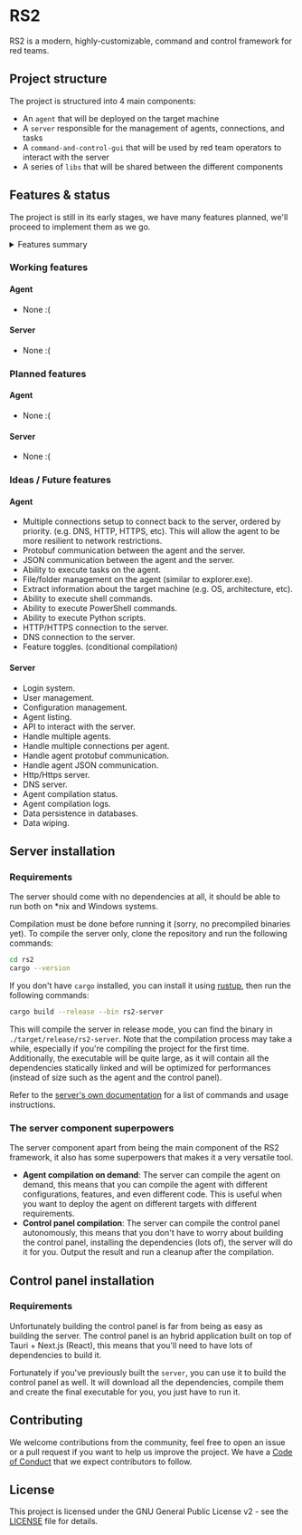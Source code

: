 # RS2

RS2 is a modern, highly-customizable, command and control framework for red teams.

## Project structure

The project is structured into 4 main components:

- An `agent` that will be deployed on the target machine
- A `server` responsible for the management of agents, connections, and tasks
- A `command-and-control-gui` that will be used by red team operators to interact with the server
- A series of `libs` that will be shared between the different components

## Features & status

The project is still in its early stages, we have many features planned, we'll proceed to implement them as we go.

<details>
<summary>Features summary</summary>

- [Working features](#working-features)
- [Planned features](#planned-features)
- [Ideas / Future features](#ideas--future-features)

</details>

### Working features

#### Agent
- None :(

#### Server

- None :(

### Planned features

#### Agent
- None :(

#### Server

- None :(

### Ideas / Future features

#### Agent

- Multiple connections setup to connect back to the server, ordered by priority. (e.g. DNS, HTTP, HTTPS,
  etc). This will allow the agent to be more resilient to network restrictions.
- Protobuf communication between the agent and the server.
- JSON communication between the agent and the server.
- Ability to execute tasks on the agent.
- File/folder management on the agent (similar to explorer.exe).
- Extract information about the target machine (e.g. OS, architecture, etc).
- Ability to execute shell commands.
- Ability to execute PowerShell commands.
- Ability to execute Python scripts.
- HTTP/HTTPS connection to the server.
- DNS connection to the server.
- Feature toggles. (conditional compilation)

#### Server

- Login system.
- User management.
- Configuration management.
- Agent listing.
- API to interact with the server.
- Handle multiple agents.
- Handle multiple connections per agent.
- Handle agent protobuf communication.
- Handle agent JSON communication.
- Http/Https server.
- DNS server.
- Agent compilation status.
- Agent compilation logs.
- Data persistence in databases.
- Data wiping.

## Server installation

### Requirements

The server should come with no dependencies at all, it should be able to run both on *nix and Windows systems.

Compilation must be done before running it (sorry, no precompiled binaries yet). To compile the server only, clone the
repository and run the following commands:

```bash
cd rs2
cargo --version
```

If you don't have `cargo` installed, you can install it using [rustup](https://rustup.rs/#), then run the following
commands:

```bash
cargo build --release --bin rs2-server
```

This will compile the server in release mode, you can find the binary in `./target/release/rs2-server`.
Note that the compilation process may take a while, especially if you're compiling the project for the first time.
Additionally, the executable will be quite large, as it will contain all the dependencies statically linked and will be
optimized for performances (instead of size such as the agent and the control panel).

Refer to the [server's own documentation](server/README.md) for a list of commands and usage instructions.

### The server component superpowers

The server component apart from being the main component of the RS2 framework, it also has some superpowers that makes
it a very versatile tool.

- **Agent compilation on demand**: The server can compile the agent on demand, this means that you can compile the agent
  with different configurations, features, and even different code. This is useful when you want to deploy the agent on
  different targets with different requirements.
- **Control panel compilation**: The server can compile the control panel autonomously, this means that you don't have
  to
  worry about building the control panel, installing the dependencies (lots of), the server will do it for you.
  Output the result and run a cleanup after the compilation.

## Control panel installation

### Requirements

Unfortunately building the control panel is far from being as easy as building the server.
The control panel is an hybrid application built on top of Tauri + Next.js (React), this means that you'll need to have
lots of dependencies to build it.

Fortunately if you've previously built the `server`, you can use it to build the control panel as well.
It will download all the dependencies, compile them and create the final executable for you, you just have to run it.

## Contributing

We welcome contributions from the community, feel free to open an issue or a pull request if you want to help us improve
the project.
We have a [Code of Conduct](CODE_OF_CONDUCT.md) that we expect contributors to follow.

## License

This project is licensed under the GNU General Public License v2 - see the [LICENSE](LICENSE) file for details.
